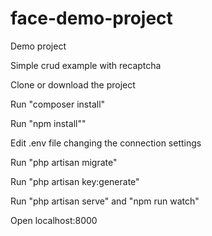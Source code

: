 # face-demo-project
Demo project

Simple crud example with recaptcha

Clone or download the project

Run "composer install"

Run "npm install""

Edit .env file changing the connection settings

Run "php artisan migrate"

Run "php artisan key:generate"

Run "php artisan serve" and "npm run watch" 

Open localhost:8000

